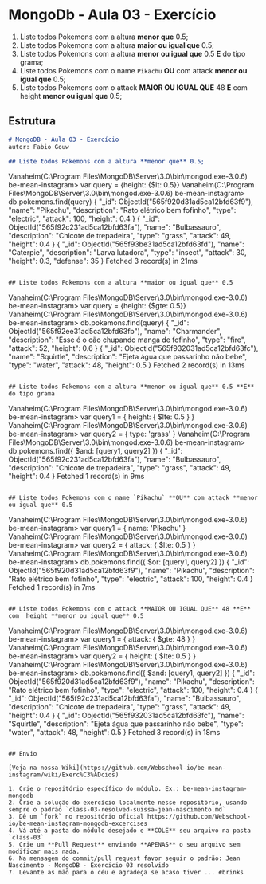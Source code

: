 # MongoDb - Aula 03 - Exercício

1. Liste todos Pokemons com a altura **menor que** 0.5;
2. Liste todos Pokemons com a altura **maior ou igual que** 0.5;
3. Liste todos Pokemons com a altura **menor ou igual que** 0.5 **E** do tipo grama;
4. Liste todos Pokemons com o name `Pikachu` **OU** com attack **menor ou igual que** 0.5;
5. Liste todos Pokemons com o attack **MAIOR OU IGUAL QUE** 48 **E** com  height **menor ou igual que** 0.5;

## Estrutura

```md
# MongoDB - Aula 03 - Exercício
autor: Fabio Gouw

## Liste todos Pokemons com a altura **menor que** 0.5;

```
Vanaheim(C:\Program Files\MongoDB\Server\3.0\bin\mongod.exe-3.0.6) be-mean-instagram> var query = {height: {$lt: 0.5}}
Vanaheim(C:\Program Files\MongoDB\Server\3.0\bin\mongod.exe-3.0.6) be-mean-instagram> db.pokemons.find(query)
{
  "_id": ObjectId("565f920d31ad5ca12bfd63f9"),
  "name": "Pikachu",
  "description": "Rato elétrico bem fofinho",
  "type": "electric",
  "attack": 100,
  "height": 0.4
}
{
  "_id": ObjectId("565f92c231ad5ca12bfd63fa"),
  "name": "Bulbassauro",
  "description": "Chicote de trepadeira",
  "type": "grass",
  "attack": 49,
  "height": 0.4
}
{
  "_id": ObjectId("565f93be31ad5ca12bfd63fd"),
  "name": "Caterpie",
  "description": "Larva lutadora",
  "type": "insect",
  "attack": 30,
  "height": 0.3,
  "defense": 35
}
Fetched 3 record(s) in 21ms
```

## Liste todos Pokemons com a altura **maior ou igual que** 0.5

```
Vanaheim(C:\Program Files\MongoDB\Server\3.0\bin\mongod.exe-3.0.6) be-mean-instagram> var query = {height: {$gte: 0.5}}
Vanaheim(C:\Program Files\MongoDB\Server\3.0\bin\mongod.exe-3.0.6) be-mean-instagram> db.pokemons.find(query)
{
  "_id": ObjectId("565f92ee31ad5ca12bfd63fb"),
  "name": "Charmander",
  "description": "Esse é o cão chupando manga de fofinho",
  "type": "fire",
  "attack": 52,
  "height": 0.6
}
{
  "_id": ObjectId("565f932031ad5ca12bfd63fc"),
  "name": "Squirtle",
  "description": "Ejeta água que passarinho não bebe",
  "type": "water",
  "attack": 48,
  "height": 0.5
}
Fetched 2 record(s) in 13ms
```

## Liste todos Pokemons com a altura **menor ou igual que** 0.5 **E** do tipo grama

```
Vanaheim(C:\Program Files\MongoDB\Server\3.0\bin\mongod.exe-3.0.6) be-mean-instagram> var query1 = { height: { $lte: 0.5 } }
Vanaheim(C:\Program Files\MongoDB\Server\3.0\bin\mongod.exe-3.0.6) be-mean-instagram> var query2 = { type: 'grass' }
Vanaheim(C:\Program Files\MongoDB\Server\3.0\bin\mongod.exe-3.0.6) be-mean-instagram> db.pokemons.find({ $and: [query1, query2] })
{
  "_id": ObjectId("565f92c231ad5ca12bfd63fa"),
  "name": "Bulbassauro",
  "description": "Chicote de trepadeira",
  "type": "grass",
  "attack": 49,
  "height": 0.4
}
Fetched 1 record(s) in 9ms
```

## Liste todos Pokemons com o name `Pikachu` **OU** com attack **menor ou igual que** 0.5

```
Vanaheim(C:\Program Files\MongoDB\Server\3.0\bin\mongod.exe-3.0.6) be-mean-instagram> var query1 = { name: 'Pikachu' }
Vanaheim(C:\Program Files\MongoDB\Server\3.0\bin\mongod.exe-3.0.6) be-mean-instagram> var query2 = { attack: { $lte: 0.5 } }
Vanaheim(C:\Program Files\MongoDB\Server\3.0\bin\mongod.exe-3.0.6) be-mean-instagram> db.pokemons.find({ $or: [query1, query2] })
{
  "_id": ObjectId("565f920d31ad5ca12bfd63f9"),
  "name": "Pikachu",
  "description": "Rato elétrico bem fofinho",
  "type": "electric",
  "attack": 100,
  "height": 0.4
}
Fetched 1 record(s) in 7ms
```

## Liste todos Pokemons com o attack **MAIOR OU IGUAL QUE** 48 **E** com  height **menor ou igual que** 0.5

```
Vanaheim(C:\Program Files\MongoDB\Server\3.0\bin\mongod.exe-3.0.6) be-mean-instagram> var query1 = { attack: { $gte: 48 } }
Vanaheim(C:\Program Files\MongoDB\Server\3.0\bin\mongod.exe-3.0.6) be-mean-instagram> var query2 = { height: { $lte: 0.5 } }
Vanaheim(C:\Program Files\MongoDB\Server\3.0\bin\mongod.exe-3.0.6) be-mean-instagram> db.pokemons.find({ $and: [query1, query2] })
{
  "_id": ObjectId("565f920d31ad5ca12bfd63f9"),
  "name": "Pikachu",
  "description": "Rato elétrico bem fofinho",
  "type": "electric",
  "attack": 100,
  "height": 0.4
}
{
  "_id": ObjectId("565f92c231ad5ca12bfd63fa"),
  "name": "Bulbassauro",
  "description": "Chicote de trepadeira",
  "type": "grass",
  "attack": 49,
  "height": 0.4
}
{
  "_id": ObjectId("565f932031ad5ca12bfd63fc"),
  "name": "Squirtle",
  "description": "Ejeta água que passarinho não bebe",
  "type": "water",
  "attack": 48,
  "height": 0.5
}
Fetched 3 record(s) in 18ms
```

## Envio

[Veja na nossa Wiki](https://github.com/Webschool-io/be-mean-instagram/wiki/Exerc%C3%ADcios)

1. Crie o repositório específico do módulo. Ex.: be-mean-instagram-mongodb
2. Crie a solução do exercício localmente nesse repositório, usando sempre o padrão `class-03-resolved-suissa-jean-nascimento.md`
3. Dê um `fork` no repositório oficial https://github.com/Webschool-io/be-mean-instagram-mongodb-excercises
4. Vá até a pasta do módulo desejado e **COLE** seu arquivo na pasta `class-03`
5. Crie um **Pull Request** enviando **APENAS** o seu arquivo sem modificar mais nada.
6. Na mensagem do commit/pull request favor seguir o padrão: Jean Nascimento - MongoDB - Exercicio 03 resolvido
7. Levante as mão para o céu e agradeça se acaso tiver ... #brinks
